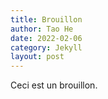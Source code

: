 ```yaml
---
title: Brouillon
author: Tao He
date: 2022-02-06
category: Jekyll
layout: post
---
```


Ceci est un brouillon.
